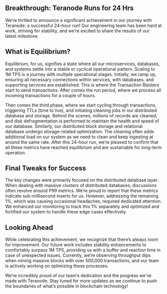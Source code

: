 ## Breakthrough: Teranode Runs for 24 Hrs

We’re thrilled to announce a significant achievement in our journey with Teranode: a successful 24-hour run! Our engineering team has been hard at work, striving for stability, and we’re excited to share the results of our latest milestone.

## What is Equilibrium?

Equilibrium, for us, signifies a state where all our microservices, databases, and systems settle into a stable or cyclical operational pattern. Scaling to 1M TPS is a journey with multiple operational stages. Initially, we ramp up, ensuring all necessary connections within services, with databases, and supporting services are established. This is where the Transaction Blasters start to send transactions. After comes the run period, where we process all incoming transactions for a couple of hours.

Then comes the third phase, where we start cycling through transactions, triggering TTLs (time to live), and initiating cleaning jobs in our distributed database and storage. Behind the scenes, millions of records are cleaned, and disk defragmentation is performed to maintain the health and speed of our database. Similarly, our distributed block storage and relational database undergo storage-related optimization. The cleaning often adds additional load on our system as we need to clean and keep ingesting at around the same rate. After this 24-hour run, we’re pleased to confirm that all these metrics have reached equilibrium and are sustainable for long-term operation.

## Final Tweaks for Success

The key changes were primarily focused on the distributed database layer. When dealing with massive clusters of distributed databases, discussions often revolve around P99 metrics. We’re proud to report that these metrics indicate sub-millisecond inserts for us. However, addressing the remaining 1%, which was causing occasional headaches, required dedicated attention. We enhanced our monitoring to track this 1% separately and optimized and fortified our system to handle these edge cases effectively.

## Looking Ahead

While celebrating this achievement, we recognize that there’s always room for improvement. Our future work includes stability enhancements to comfortably surpass 1M TPS, providing us with a buffer and reaction time in case of unexpected issues. Currently, we’re observing throughput dips when mining massive blocks with over 500,000 transactions, and our team is actively working on optimizing these processes.

We’re incredibly proud of our team’s dedication and the progress we’ve made with Teranode. Stay tuned for more updates as we continue to push the boundaries of what’s possible in blockchain technology!
